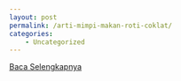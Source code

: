 ```yaml
---
layout: post
permalink: /arti-mimpi-makan-roti-coklat/
categories:
    - Uncategorized
---
```


[Baca Selengkapnya](/01)